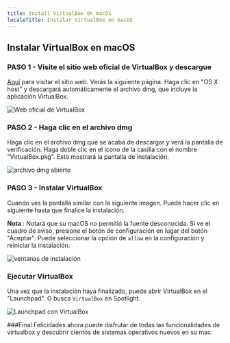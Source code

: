 ```yaml
---
title: Install VirtualBox On macOS
localeTitle: Instalar VirtualBox en macOS
---
```

## Instalar VirtualBox en macOS

### PASO 1 - Visite el sitio web oficial de VirtualBox y descargue

[Aquí](https://www.virtualbox.org/wiki/Downloads) para visitar el sitio web. Verás la siguiente página. Haga clic en "OS X host" y descargará automáticamente el archivo dmg, que incluye la aplicación VirtualBox.

![Web oficial de VirtualBox](https://cdn-media-1.freecodecamp.org/imgr/O16uc8E.png)

### PASO 2 - Haga clic en el archivo dmg

Haga clic en el archivo dmg que se acaba de descargar y verá la pantalla de verificación. Haga doble clic en el icono de la casilla con el nombre "VirtualBox.pkg". Esto mostrará la pantalla de instalación.

![archivo dmg abierto](https://cdn-media-1.freecodecamp.org/imgr/AyvSsLk.png)

### PASO 3 - Instalar VirtualBox

Cuando ves la pantalla similar con la siguiente imagen. Puede hacer clic en siguiente hasta que finalice la instalación.

**Nota** : Notará que su macOS no permitió la fuente desconocida. Si ve el cuadro de aviso, presione el botón de configuración en lugar del botón "Aceptar". Puede seleccionar la opción de `allow` en la configuración y reiniciar la instalación.

![ventanas de instalación](https://cdn-media-1.freecodecamp.org/imgr/4RY0hVu.png)

### Ejecutar VirtualBox

Una vez que la instalación haya finalizado, puede abrir VirtualBox en el "Launchpad". O busca `VirtualBox` en Spotlight.

![Launchpad con VirtualBox](https://cdn-media-1.freecodecamp.org/imgr/hsEjqfm.png)

###Final
Felicidades ahora puede disfrutar de todas las funcionalidades de virtualbox y descubrir cientos de sistemas operativos nuevos en su mac.
